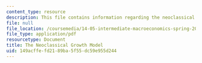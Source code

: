 ```yaml
---
content_type: resource
description: This file contains information regarding the neoclassical growth model.
file: null
file_location: /coursemedia/14-05-intermediate-macroeconomics-spring-2013/149acffefd2189ba5f55dc59e955d244_MIT14_05S13_LecNot_Ramsey.pdf
file_type: application/pdf
resourcetype: Document
title: The Neoclassical Growth Model
uid: 149acffe-fd21-89ba-5f55-dc59e955d244
---
```

